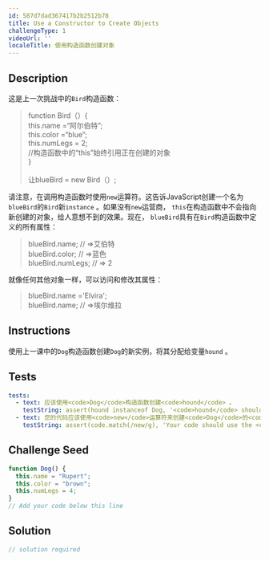 ```yaml
---
id: 587d7dad367417b2b2512b78
title: Use a Constructor to Create Objects
challengeType: 1
videoUrl: ''
localeTitle: 使用构造函数创建对象
---
```


## Description
<section id="description">这是上一次挑战中的<code>Bird</code>构造函数： <blockquote> function Bird（）{ <br> this.name =“阿尔伯特”; <br> this.color =“blue”; <br> this.numLegs = 2; <br> //构造函数中的“this”始终引用正在创建的对象<br> } <br><br>让blueBird = new Bird（）; </blockquote>请注意，在调用构造函数时使用<code>new</code>运算符。这告诉JavaScript创建一个名为<code>blueBird</code>的<code>Bird</code>新<code>instance</code> 。如果没有<code>new</code>运营商， <code>this</code>在构造函数中不会指向新创建的对象，给人意想不到的效果。现在， <code>blueBird</code>具有在<code>Bird</code>构造函数中定义的所有属性： <blockquote> blueBird.name; // =&gt;艾伯特<br> blueBird.color; // =&gt;蓝色<br> blueBird.numLegs; // =&gt; 2 </blockquote>就像任何其他对象一样，可以访问和修改其属性： <blockquote> blueBird.name =&#39;Elvira&#39;; <br> blueBird.name; // =&gt;埃尔维拉</blockquote></section>

## Instructions
<section id="instructions">使用上一课中的<code>Dog</code>构造函数创建<code>Dog</code>的新实例，将其分配给变量<code>hound</code> 。 </section>

## Tests
<section id='tests'>

```yml
tests:
  - text: 应该使用<code>Dog</code>构造函数创建<code>hound</code> 。
    testString: assert(hound instanceof Dog, '<code>hound</code> should be created using the <code>Dog</code> constructor.');
  - text: 您的代码应该使用<code>new</code>运算符来创建<code>Dog</code>的<code>instance</code> 。
    testString: assert(code.match(/new/g), 'Your code should use the <code>new</code> operator to create an <code>instance</code> of <code>Dog</code>.');

```

</section>

## Challenge Seed
<section id='challengeSeed'>

<div id='js-seed'>

```js
function Dog() {
  this.name = "Rupert";
  this.color = "brown";
  this.numLegs = 4;
}
// Add your code below this line

```

</div>



</section>

## Solution
<section id='solution'>

```js
// solution required
```
</section>

